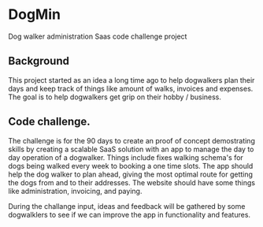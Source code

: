 # DogMin
Dog walker administration Saas code challenge project

## Background
This project started as an idea a long time ago to help dogwalkers plan their days and keep track of things like amount of walks, invoices and expenses. The goal is to help dogwalkers get grip on their hobby / business. 

## Code challenge.

The challenge is for the 90 days to create an proof of concept demostrating skills by creating a scalable SaaS solution with an app to manage the day to day operation of a dogwalker. Things include fixes walking schema's for dogs being walked every week to booking a one time slots. The app should help the dog walker to plan ahead, giving the most optimal route for getting the dogs from and to their addresses. The website should have some things like administration, invoicing, and paying. 

During the challange input, ideas and feedback will be gathered by some dogwalklers to see if we can improve the app in functionality and features. 
